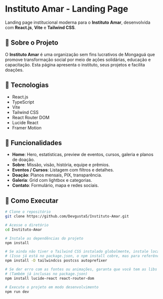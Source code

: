# Instituto Amar - Landing Page

Landing page institucional moderna para o **Instituto Amar**, desenvolvida com **React.js**, **Vite** e **Tailwind CSS**.

## 🎯 Sobre o Projeto

O **Instituto Amar** é uma organização sem fins lucrativos de Mongaguá que promove transformação social por meio de ações solidárias, educação e capacitação. Esta página apresenta o instituto, seus projetos e facilita doações.

## 🚀 Tecnologias

- React.js
- TypeScript
- Vite
- Tailwind CSS
- React Router DOM
- Lucide React
- Framer Motion

## 📄 Funcionalidades

- **Home**: Hero, estatísticas, preview de eventos, cursos, galeria e planos de doação.
- **Sobre**: Missão, visão, história, equipe e prêmios.
- **Eventos / Cursos**: Listagem com filtros e detalhes.
- **Doação**: Planos mensais, PIX, transparência.
- **Galeria**: Grid com lightbox e categorias.
- **Contato**: Formulário, mapa e redes sociais.

## 🚀 Como Executar

```bash
# Clone o repositório
git clone https://github.com/Devgusta5/Instituto-Amar.git

# Acesse o diretório
cd Instituto-Amar

# Instale as dependências do projeto
npm install

# Se ainda não tiver o Tailwind CSS instalado globalmente, instale localmente como no projeto:
# (Isso já está no package.json, o npm install cobre, mas para referência:)
npm install -D tailwindcss postcss autoprefixer

# Se der erro com as fontes ou animações, garanta que você tem as libs corretas:
# (Também já inclusas no package.json)
npm install lucide-react react-router-dom

# Execute o projeto em modo desenvolvimento
npm run dev


